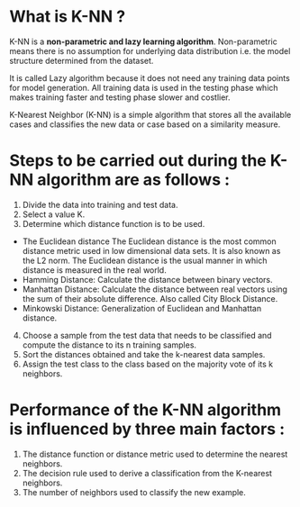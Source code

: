 # What is K-NN ?
K-NN is a **non-parametric and lazy learning algorithm**. Non-parametric means there is no assumption for underlying data distribution i.e. the model structure determined from the dataset.
              
It is called Lazy algorithm because it does not need any training data points for model generation. All training data is used in the testing phase which makes training faster and testing phase slower and costlier.         
            
K-Nearest Neighbor (K-NN) is a simple algorithm that stores all the available cases and classifies the new data or case based on a similarity measure.
             
# Steps to be carried out during the K-NN algorithm are as follows :
1. Divide the data into training and test data.
2. Select a value K.
3. Determine which distance function is to be used.
- The Euclidean distance
The Euclidean distance is the most common distance metric used in low dimensional data sets. It is also known as the L2 norm. The Euclidean distance is the usual manner in which distance is measured in the real world.
- Hamming Distance: Calculate the distance between binary vectors.
- Manhattan Distance: Calculate the distance between real vectors using the sum of their absolute difference. Also called City Block Distance.
- Minkowski Distance: Generalization of Euclidean and Manhattan distance.
4. Choose a sample from the test data that needs to be classified and compute the distance to its n training samples.
5. Sort the distances obtained and take the k-nearest data samples.
6. Assign the test class to the class based on the majority vote of its k neighbors.

          
# Performance of the K-NN algorithm is influenced by three main factors :
1. The distance function or distance metric used to determine the nearest neighbors.
2. The decision rule used to derive a classification from the K-nearest neighbors.
3. The number of neighbors used to classify the new example.
